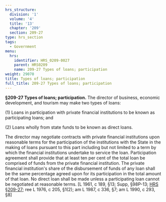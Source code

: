 ```yaml
---
hrs_structure:
  division: '1'
  volume: '4'
  title: '13'
  chapter: '209'
  section: 209-27
type: hrs_section
tags:
  - Government
menu:
  hrs:
    identifier: HRS_0209-0027
    parent: HRS0209
    name: 209-27 Types of loans; participation
weight: 29070
title: Types of loans; participation
full_title: 209-27 Types of loans; participation
---
```

**§209-27 Types of loans; participation.** The director of business, economic development, and tourism may make two types of loans:

(1) Loans in participation with private financial institutions to be known as participating loans; and

(2) Loans wholly from state funds to be known as direct loans.

The director may negotiate contracts with private financial institutions upon reasonable terms for the participation of the institutions with the State in the making of loans pursuant to this part including but not limited to a term by which the financial institutions undertake to service the loan. Participation agreement shall provide that at least ten per cent of the total loan be comprised of funds from the private financial institution. The private financial institution's share of the disbursement of funds of any loan shall be the same percentage agreed upon for its participation in the total amount of that loan. No direct loan shall be made unless a participating loan cannot be negotiated at reasonable terms. [L 1961, c 189, §13; Supp, §98P-13; [HRS §209-27](/title-13/chapter-209/section-209-27/); ree L 1976, c 205, §1(2); am L 1987, c 336, §7; am L 1990, c 293, §8]